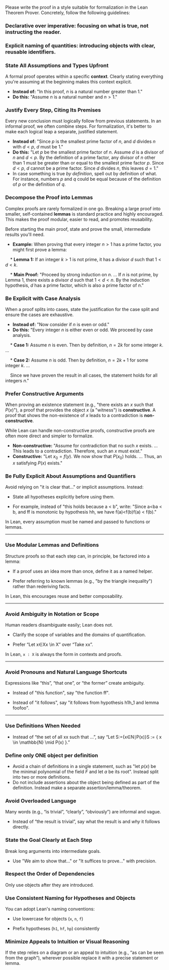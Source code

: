 Please write the proof in a style suitable for formalization in the Lean Theorem Prover. Concretely, follow the following guidelines:

### **Declarative over imperative**: focusing on what is true, not instructing the reader.
  
### **Explicit naming of quantities**: introducing objects with clear, reusable identifiers.

###  State All Assumptions and Types Upfront

A formal proof operates within a specific **context**. Clearly stating everything you're assuming at the beginning makes this context explicit.
* **Instead of:** "In this proof, $n$ is a natural number greater than 1."
* **Do this:** "Assume $n$ is a natural number and $n > 1$."


###  Justify Every Step, Citing Its Premises

Every new conclusion must logically follow from previous statements. In an informal proof, we often combine steps. For formalization, it's better to make each logical leap a separate, justified statement.
* **Instead of:** "Since $p$ is the smallest prime factor of $n$, and $d$ divides $n$ with $d < p$, $d$ must be 1."
* **Do this:** "Let $p$ be the smallest prime factor of $n$. Assume $d$ is a divisor of $n$ and $d < p$. By the definition of a prime factor, any divisor of $n$ other than 1 must be greater than or equal to the smallest prime factor $p$. Since $d < p$, $d$ cannot be a prime factor. Since $d$ divides $n$, this leaves $d=1$."
* In case something is true *by definition*, spell out by definition of what. For instance, numbers $p$ and $q$ could be equal because of the definition of $p$ or the definition of $q$.

###  Decompose the Proof into Lemmas

Complex proofs are rarely formalized in one go. Breaking a large proof into smaller, self-contained **lemmas** is standard practice and highly encouraged. This makes the proof modular, easier to read, and promotes reusability.

Before starting the main proof, state and prove the small, intermediate results you'll need.
* **Example:** When proving that every integer $n > 1$ has a prime factor, you might first prove a lemma:

    * **Lemma 1:** If an integer $k > 1$ is not prime, it has a divisor $d$ such that $1 < d < k$.

    * **Main Proof:** "Proceed by strong induction on $n$. ... If $n$ is not prime, by Lemma 1, there exists a divisor $d$ such that $1 < d < n$. By the induction hypothesis, $d$ has a prime factor, which is also a prime factor of $n$."

###  Be Explicit with Case Analysis

When a proof splits into cases, state the justification for the case split and ensure the cases are exhaustive.
* **Instead of:** "Now consider if $n$ is even or odd."
* **Do this:** "Every integer $n$ is either even or odd. We proceed by case analysis.

    * **Case 1:** Assume $n$ is even. Then by definition, $n = 2k$ for some integer $k$. ...

    * **Case 2:** Assume $n$ is odd. Then by definition, $n = 2k + 1$ for some integer $k$. ...

    Since we have proven the result in all cases, the statement holds for all integers $n$."

### Prefer Constructive Arguments

When proving an existence statement (e.g., "there exists an $x$ such that $P(x)$"), a proof that provides the object $x$ (a "witness") is **constructive**. A proof that shows the non-existence of $x$ leads to a contradiction is **non-constructive**.

While Lean can handle non-constructive proofs, constructive proofs are often more direct and simpler to formalize.
* **Non-constructive:** "Assume for contradiction that no such $x$ exists. ... This leads to a contradiction. Therefore, such an $x$ must exist."
* **Constructive:** "Let $x_0 = f(y)$. We now show that $P(x_0)$ holds. ... Thus, an $x$ satisfying $P(x)$ exists."

### Be Fully Explicit About Assumptions and Quantifiers

Avoid relying on "it is clear that..." or implicit assumptions. Instead:
* State all hypotheses explicitly before using them.
  
* For example, instead of "this holds because a < b", write:
  "Since a<ba < b, and ff is monotonic by hypothesis hh, we have f(a)<f(b)f(a) < f(b)."
  

In Lean, every assumption must be named and passed to functions or lemmas.
* * *

###  Use Modular Lemmas and Definitions

Structure proofs so that each step can, in principle, be factored into a lemma:
* If a proof uses an idea more than once, define it as a named helper.
  
* Prefer referring to known lemmas (e.g., "by the triangle inequality") rather than rederiving facts.
  

In Lean, this encourages reuse and better composability.
* * *

###  Avoid Ambiguity in Notation or Scope

Human readers disambiguate easily; Lean does not.
* Clarify the scope of variables and the domains of quantification.
  
* Prefer “Let x∈Xx \in X” over “Take xx”.
  

In Lean, `x : X` is always the form in contexts and proofs.
* * *

###  Avoid Pronouns and Natural Language Shortcuts

Expressions like “this”, “that one”, or “the former” create ambiguity.
* Instead of "this function", say "the function ff".
  
* Instead of "it follows", say "it follows from hypothesis h1h_1 and lemma foofoo".
  
* * *

### Use Definitions When Needed

* Instead of “the set of all xx such that ...”, say
  “Let S:={x∈N∣P(x)}S := \{ x \in \mathbb{N} \mid P(x) \}.”
  
### Define only ONE object per definition

* Avoid a chain of definitions in a single statement, such as "let $p(x)$ be the minimal polynomial of the field $F$ and let $a$ be its root". Instead split into two or more definitions.
* Do not include assertions about the object being defined as part of the definition. Instead make a separate assertion/lemma/theorem.

### Avoid Overloaded Language

Many words (e.g., “is trivial”, “clearly”, “obviously”) are informal and vague.
* Instead of “the result is trivial”, say what the result is and *why* it follows directly.
  

### State the Goal Clearly at Each Step

Break long arguments into intermediate goals.
* Use "We aim to show that..." or "It suffices to prove..." with precision.
  
###  Respect the Order of Dependencies

Only use objects after they are introduced.

### Use Consistent Naming for Hypotheses and Objects

You can adopt Lean's naming conventions:
* Use lowercase for objects (`x`, `n`, `f`)
  
* Prefix hypotheses (`h1`, `hf`, `hp`) consistently
  

### Minimize Appeals to Intuition or Visual Reasoning

If the step relies on a diagram or an appeal to intuition (e.g., “as can be seen from the graph”), wherever possible replace it with a precise statement or lemma.
